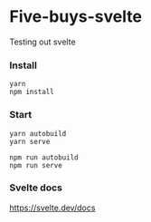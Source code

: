 # Five-buys-svelte

Testing out svelte

### Install

```
yarn
npm install

```

### Start

```
yarn autobuild
yarn serve

npm run autobuild
npm run serve
```

### Svelte docs

https://svelte.dev/docs
